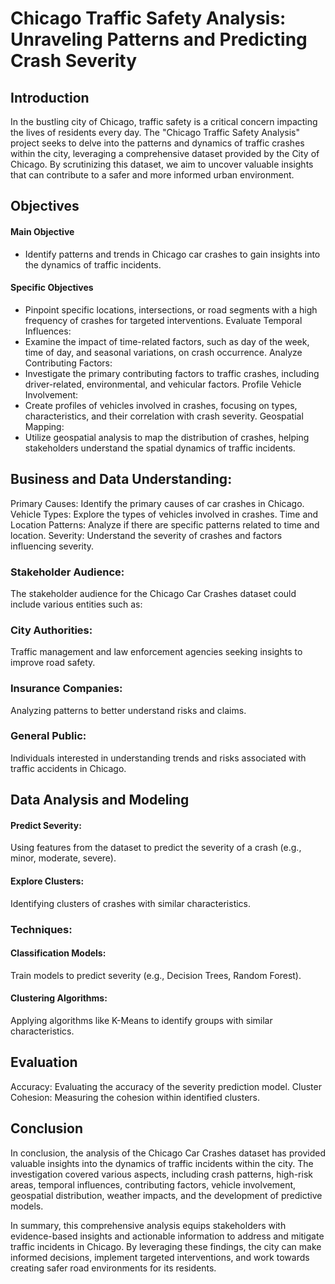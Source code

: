 # Chicago Traffic Safety Analysis: Unraveling Patterns and Predicting Crash Severity

## Introduction

In the bustling city of Chicago, traffic safety is a critical concern impacting the lives of residents every day. The "Chicago Traffic Safety Analysis" project seeks to delve into the patterns and dynamics of traffic crashes within the city, leveraging a comprehensive dataset provided by the City of Chicago. By scrutinizing this dataset, we aim to uncover valuable insights that can contribute to a safer and more informed urban environment.

## Objectives

#### Main Objective
- Identify patterns and trends in Chicago car crashes to gain insights into the dynamics of traffic incidents.

#### Specific Objectives

- Pinpoint specific locations, intersections, or road segments with a high frequency of crashes for targeted interventions.
Evaluate Temporal Influences:
- Examine the impact of time-related factors, such as day of the week, time of day, and seasonal variations, on crash occurrence.
Analyze Contributing Factors:
- Investigate the primary contributing factors to traffic crashes, including driver-related, environmental, and vehicular factors.
Profile Vehicle Involvement:
- Create profiles of vehicles involved in crashes, focusing on types, characteristics, and their correlation with crash severity.
Geospatial Mapping:
- Utilize geospatial analysis to map the distribution of crashes, helping stakeholders understand the spatial dynamics of traffic incidents.


## Business and Data Understanding:

Primary Causes: Identify the primary causes of car crashes in Chicago.
Vehicle Types: Explore the types of vehicles involved in crashes.
Time and Location Patterns: Analyze if there are specific patterns related to time and location.
Severity: Understand the severity of crashes and factors influencing severity.

### Stakeholder Audience:
The stakeholder audience for the Chicago Car Crashes dataset could include various entities such as:
### City Authorities:
Traffic management and law enforcement agencies seeking insights to improve road safety.
### Insurance Companies:
Analyzing patterns to better understand risks and claims.
### General Public:
Individuals interested in understanding trends and risks associated with traffic accidents in Chicago.

## Data Analysis and Modeling
#### Predict Severity:
Using features from the dataset to predict the severity of a crash (e.g., minor, moderate, severe).
#### Explore Clusters:
Identifying clusters of crashes with similar characteristics.

### Techniques:
#### Classification Models:
Train models to predict severity (e.g., Decision Trees, Random Forest).
#### Clustering Algorithms:
Applying algorithms like K-Means to identify groups with similar characteristics.

## Evaluation

Accuracy: Evaluating the accuracy of the severity prediction model.
Cluster Cohesion: Measuring the cohesion within identified clusters.

## Conclusion

In conclusion, the analysis of the Chicago Car Crashes dataset has provided valuable insights into the dynamics of traffic incidents within the city. The investigation covered various aspects, including crash patterns, high-risk areas, temporal influences, contributing factors, vehicle involvement, geospatial distribution, weather impacts, and the development of predictive models.

In summary, this comprehensive analysis equips stakeholders with evidence-based insights and actionable information to address and mitigate traffic incidents in Chicago. By leveraging these findings, the city can make informed decisions, implement targeted interventions, and work towards creating safer road environments for its residents.
